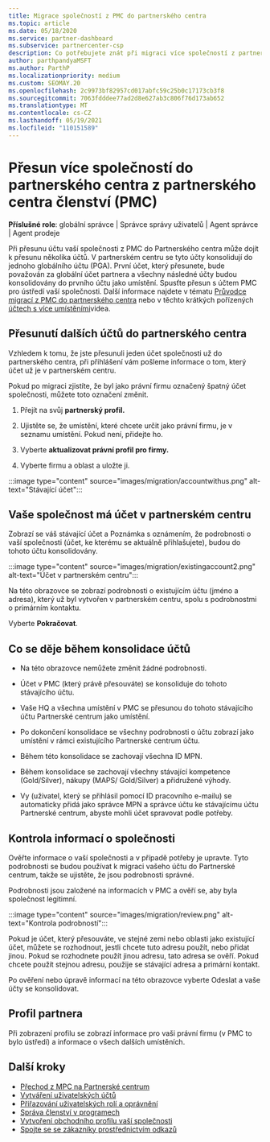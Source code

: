 ```yaml
---
title: Migrace společností z PMC do partnerského centra
ms.topic: article
ms.date: 05/18/2020
ms.service: partner-dashboard
ms.subservice: partnercenter-csp
description: Co potřebujete znát při migraci více společností z partnerského centra pro členství (PMC) do partnerského centra a jejich konsolidace na globální účet partnera.
author: parthpandyaMSFT
ms.author: ParthP
ms.localizationpriority: medium
ms.custom: SEOMAY.20
ms.openlocfilehash: 2c9973bf82957cd017abfc59c25b0c17173cb3f8
ms.sourcegitcommit: 7063fdddee77ad2d8e627ab3c806f76d173ab652
ms.translationtype: MT
ms.contentlocale: cs-CZ
ms.lasthandoff: 05/19/2021
ms.locfileid: "110151589"
---
```

# <a name="moving-multiple-companies-to-partner-center-from-partner-membership-center-pmc"></a>Přesun více společností do partnerského centra z partnerského centra členství (PMC)

**Příslušné role**: globální správce | Správce správy uživatelů | Agent správce | Agent prodeje

Při přesunu účtu vaší společnosti z PMC do Partnerského centra může dojít k přesunu několika účtů. V partnerském centru se tyto účty konsolidují do jednoho globálního účtu (PGA). První účet, který přesunete, bude považován za globální účet partnera a všechny následné účty budou konsolidovány do prvního účtu jako umístění. Spusťte přesun s účtem PMC pro ústředí vaší společnosti. Další informace najdete v tématu [Průvodce migrací z PMC do partnerského centra](guide-to-migration.md) nebo v těchto krátkých pořízených [účtech s více umístěními](https://vimeo.com/290335248)videa.

## <a name="move-your-additional-accounts-into-partner-center"></a>Přesunutí dalších účtů do partnerského centra

Vzhledem k tomu, že jste přesunuli jeden účet společnosti už do partnerského centra, při přihlášení vám pošleme informace o tom, který účet už je v partnerském centru.

Pokud po migraci zjistíte, že byl jako právní firmu označený špatný účet společnosti, můžete toto označení změnit.

1. Přejít na svůj **partnerský profil.**

2. Ujistěte se, že umístění, které chcete určit jako právní firmu, je v seznamu umístění. Pokud není, přidejte ho.

3. Vyberte **aktualizovat právní profil pro firmy.**

4. Vyberte firmu a oblast a uložte ji.

:::image type="content" source="images/migration/accountwithus.png" alt-text="Stávající účet":::

## <a name="your-company-has-an-account-in-partner-center"></a>Vaše společnost má účet v partnerském centru

Zobrazí se váš stávající účet a Poznámka s oznámením, že podrobnosti o vaší společnosti (účet, ke kterému se aktuálně přihlašujete), budou do tohoto účtu konsolidovány.

:::image type="content" source="images/migration/existingaccount2.png" alt-text="Účet v partnerském centru":::

Na této obrazovce se zobrazí podrobnosti o existujícím účtu (jméno a adresa), který už byl vytvořen v partnerském centru, spolu s podrobnostmi o primárním kontaktu.

Vyberte **Pokračovat**.

## <a name="what-happens-during-consolidation-of-accounts"></a>Co se děje během konsolidace účtů

- Na této obrazovce nemůžete změnit žádné podrobnosti.

- Účet v PMC (který právě přesouváte) se konsoliduje do tohoto stávajícího účtu.

- Vaše HQ a všechna umístění v PMC se přesunou do tohoto stávajícího účtu Partnerské centrum jako umístění.

- Po dokončení konsolidace se všechny podrobnosti o účtu zobrazí jako umístění v rámci existujícího Partnerské centrum účtu.

- Během této konsolidace se zachovají všechna ID MPN.

- Během konsolidace se zachovají všechny stávající kompetence (Gold/Silver), nákupy (MAPS/ Gold/Silver) a přidružené výhody.

- Vy (uživatel, který se přihlásil pomocí ID pracovního e-mailu) se automaticky přidá jako správce MPN a správce účtu ke stávajícímu účtu Partnerské centrum, abyste mohli účet spravovat podle potřeby.

## <a name="review-your-company-information"></a>Kontrola informací o společnosti

Ověřte informace o vaší společnosti a v případě potřeby je upravte.  Tyto podrobnosti se budou používat k migraci vašeho účtu do Partnerské centrum, takže se ujistěte, že jsou podrobnosti správné.

Podrobnosti jsou založené na informacích v PMC a ověří se, aby byla společnost legitimní.


:::image type="content" source="images/migration/review.png" alt-text="Kontrola podrobností":::

Pokud je účet, který přesouváte, ve stejné zemi nebo oblasti jako existující účet, můžete se rozhodnout, jestli chcete tuto adresu použít, nebo přidat jinou. Pokud se rozhodnete použít jinou adresu, tato adresa se ověří. Pokud chcete použít stejnou adresu, použije se stávající adresa a primární kontakt.

Po ověření nebo úpravě informací na této  obrazovce vyberte Odeslat a vaše účty se konsolidovat.

## <a name="partner-profile"></a>Profil partnera

Při zobrazení profilu se zobrazí informace pro vaši právní firmu (v PMC to bylo ústředí) a informace o všech dalších umístěních.

## <a name="next-steps"></a>Další kroky

- [Přechod z MPC na Partnerské centrum](move-pmc-pc-map.md)
- [Vytváření uživatelských účtů](create-user-accounts-and-set-permissions.md)
- [Přiřazování uživatelských rolí a oprávnění](permissions-overview.md)
- [Správa členství v programech](renew-mpn-offers.md)
- [Vytvoření obchodního profilu vaší společnosti](create-a-marketing-profile.md)
- [Spojte se se zákazníky prostřednictvím odkazů](manage-leads.md)
